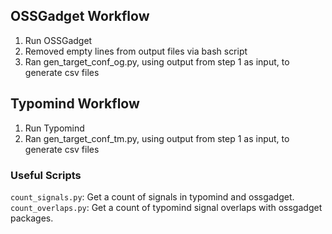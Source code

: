 ## OSSGadget Workflow

1. Run OSSGadget
2. Removed empty lines from output files via bash script
3. Ran gen_target_conf_og.py, using output from step 1 as input, to generate csv files

## Typomind Workflow

1. Run Typomind
2. Ran gen_target_conf_tm.py, using output from step 1 as input, to generate csv files

### Useful Scripts

`count_signals.py`: Get a count of signals in typomind and ossgadget.
`count_overlaps.py`: Get a count of typomind signal overlaps with ossgadget packages.